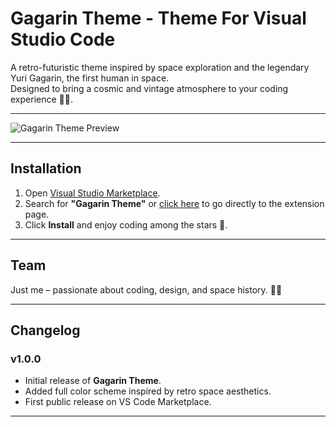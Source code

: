 # Gagarin Theme - Theme For Visual Studio Code  

A retro-futuristic theme inspired by space exploration and the legendary Yuri Gagarin, the first human in space.  
Designed to bring a cosmic and vintage atmosphere to your coding experience 🚀✨.  

---

![Gagarin Theme Preview](./screenshot.png)

---

## Installation  

1. Open [Visual Studio Marketplace](https://marketplace.visualstudio.com/).  
2. Search for **"Gagarin Theme"** or [click here](https://example.com/gagarin-theme) to go directly to the extension page.  
3. Click **Install** and enjoy coding among the stars 🌌.  

---

## Team  

Just me – passionate about coding, design, and space history. 👨‍🚀  

---

## Changelog  

### v1.0.0  
- Initial release of **Gagarin Theme**.  
- Added full color scheme inspired by retro space aesthetics.  
- First public release on VS Code Marketplace.  

---
